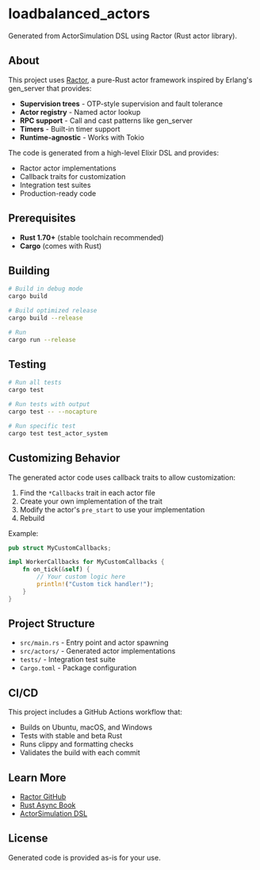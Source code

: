 # loadbalanced_actors

Generated from ActorSimulation DSL using Ractor (Rust actor library).

## About

This project uses [Ractor](https://github.com/slawlor/ractor), a pure-Rust actor
framework inspired by Erlang's gen_server that provides:

- **Supervision trees** - OTP-style supervision and fault tolerance
- **Actor registry** - Named actor lookup
- **RPC support** - Call and cast patterns like gen_server
- **Timers** - Built-in timer support
- **Runtime-agnostic** - Works with Tokio

The code is generated from a high-level Elixir DSL and provides:
- Ractor actor implementations
- Callback traits for customization
- Integration test suites
- Production-ready code

## Prerequisites

- **Rust 1.70+** (stable toolchain recommended)
- **Cargo** (comes with Rust)

## Building

```bash
# Build in debug mode
cargo build

# Build optimized release
cargo build --release

# Run
cargo run --release
```

## Testing

```bash
# Run all tests
cargo test

# Run tests with output
cargo test -- --nocapture

# Run specific test
cargo test test_actor_system
```

## Customizing Behavior

The generated actor code uses callback traits to allow customization:

1. Find the `*Callbacks` trait in each actor file
2. Create your own implementation of the trait
3. Modify the actor's `pre_start` to use your implementation
4. Rebuild

Example:
```rust
pub struct MyCustomCallbacks;

impl WorkerCallbacks for MyCustomCallbacks {
    fn on_tick(&self) {
        // Your custom logic here
        println!("Custom tick handler!");
    }
}
```

## Project Structure

- `src/main.rs` - Entry point and actor spawning
- `src/actors/` - Generated actor implementations
- `tests/` - Integration test suite
- `Cargo.toml` - Package configuration

## CI/CD

This project includes a GitHub Actions workflow that:
- Builds on Ubuntu, macOS, and Windows
- Tests with stable and beta Rust
- Runs clippy and formatting checks
- Validates the build with each commit

## Learn More

- [Ractor GitHub](https://github.com/slawlor/ractor)
- [Rust Async Book](https://rust-lang.github.io/async-book/)
- [ActorSimulation DSL](https://github.com/d-led/gen_server_virtual_time)

## License

Generated code is provided as-is for your use.
